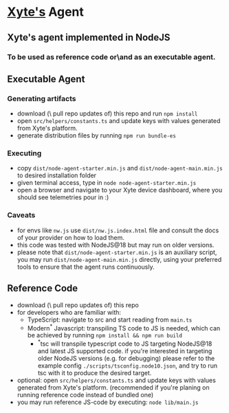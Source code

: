 # [Xyte's](https://www.xyte.io/) Agent

## Xyte's agent implemented in NodeJS

### To be used as reference code or\and as an executable agent.

## Executable Agent

### Generating artifacts

* download (\ pull repo updates of) this repo and run `npm install`
* open `src/helpers/constants.ts` and update keys with values generated from Xyte's platform.
* generate distribution files by running `npm run bundle-es`

### Executing

* copy `dist/node-agent-starter.min.js` and `dist/node-agent-main.min.js` to desired installation folder
* given terminal access, type in `node node-agent-starter.min.js`
* open a browser and navigate to your Xyte device dashboard, where you should see telemetries pour in :)

### Caveats

* for envs like `nw.js` use `dist/nw.js.index.html` file and consult the docs of your provider on how to load them.
* this code was tested with NodeJS@18 but may run on older versions.
* please note that `dist/node-agent-starter.min.js` is an auxiliary script, you may run `dist/node-agent-main.min.js`
  directly, using your preferred tools to ensure that the agent runs continuously.

## Reference Code

* download (\ pull repo updates of) this repo
* for developers who are familiar with:
    * TypeScript: navigate to src and start reading from `main.ts`
    * Modern<sup>*</sup> Javascript: transpiling TS code to JS is needed, which can be achieved by
      running `npm install && npm run build`
      * <sup>*</sup>tsc will transpile typescript code to JS targeting NodeJS@18 and latest JS supported code. if
        you're interested in targeting older NodeJS versions (e.g. for debugging) please refer to the example
        config `./scripts/tsconfig.node10.json`, and try to run tsc with it to produce the desired target.
* optional: open `src/helpers/constants.ts` and update keys with values generated from Xyte's platform. (recommended if
  you're planing on running reference code instead of bundled one)
* you may run reference JS-code by executing: `node lib/main.js`
